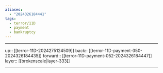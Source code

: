 ```yaml
---
aliases:
  - "2024326184441"
tags:
  - terror/11D
  - payment
  - bankruptcy
---
```




***

up:: [[terror-11D-2024275124509]]
back:: [[terror-11D-payment-050-2024326184435]]
forward:: [[terror-11D-payment-052-2024326184447]]
layer:: [[brokenscale|layer-333]]

***
